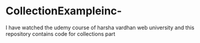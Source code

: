 # CollectionExampleinc-
I have watched the udemy course of harsha vardhan web university and this repository contains code for collections part
